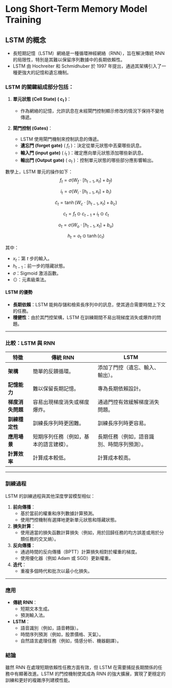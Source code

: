 # Long Short-Term Memory Model Training

## **LSTM 的概念**

- 長短期記憶（LSTM）網絡是一種循環神經網絡（RNN），旨在解決傳統 RNN 的局限性，特別是其難以保留序列數據中的長期依賴性。
- LSTM 由 Hochreiter 和 Schmidhuber 於 1997 年提出，通過其架構引入了一種更強大的記憶和遺忘機制。

### LSTM 的關鍵組成部分包括：

1. **單元狀態 (Cell State) ( $c_t$ )**：
   - 作為網絡的記憶，允許訊息在未經閘門控制顯示修改的情況下保持不變地傳遞。

2. **閘門控制 (Gates)**：
   - LSTM 使用閘門機制來控制訊息的傳遞。
   - **遺忘門 (forget gate)** ( $f_t$ )：決定從單元狀態中丟棄哪些訊息。
   - **輸入門 (input gate)** ( $i_t$ )：確定應向單元狀態添加哪些新訊息。
   - **輸出門 (Output gate)** ( $o_t$ )：控制單元狀態的哪些部分應影響輸出。

數學上，LSTM 單元的操作如下：
$$f_t = \sigma(W_f \cdot [h_{t-1}, x_t] + b_f)$$

$$i_t = \sigma(W_i \cdot [h_{t-1}, x_t] + b_i)$$

$$\tilde{c}_t = \tanh( W_c \cdot [h_{t-1}, x_t] + b_c)$$

$$c_t = f_t \odot c_{t-1} + i_t \odot \tilde{c}_t$$

$$o_t = \sigma(W_o \cdot [h_{t-1}, x_t] + b_o)$$

$$h_t = o_t \odot \tanh(c_t)$$

其中：
- $x_t$：第 $t$ 步的輸入。
- $h_{t-1}$：前一步的隱藏狀態。
- $\sigma$：Sigmoid 激活函數。
- $\odot$：元素級乘法。

#### **LSTM 的優勢**

- **長期依賴**：LSTM 能夠存儲和檢索長序列中的訊息，使其適合需要時間上下文的任務。
- **穩健性**：由於其門控架構，LSTM 在訓練期間不易出現梯度消失或爆炸的問題。

---

### 比較：LSTM 與 RNN

| 特徵                  | 傳統 RNN                           | LSTM                                    |
|-----------------------|-------------------------------------|------------------------------------------|
| **架構**             | 簡單的反饋循環。                   | 添加了門控（遺忘、輸入、輸出）。         |
| **記憶能力**         | 難以保留長期記憶。                 | 專為長期依賴設計。                      |
| **梯度消失問題**     | 容易出現梯度消失或梯度爆炸。       | 通過門控有效緩解梯度消失問題。          |
| **訓練穩定性**       | 訓練長序列時更困難。               | 訓練長序列時更容易。                    |
| **應用場景**         | 短期序列任務（例如，基本的語言建模）。 | 長期任務（例如，語音識別、時間序列預測）。 |
| **計算效率**         | 計算成本較低。                     | 計算成本較高。                          |

---

### 訓練過程
LSTM 的訓練過程與其他深度學習模型相似：
1. **前向傳播**：
   - 基於當前的權重和序列數據計算預測。
   - 使用門控機制有選擇地更新單元狀態和隱藏狀態。
2. **損失計算**：
   - 使用適當的損失函數計算損失（例如，用於回歸任務的均方誤差或用於分類任務的交叉熵）。
3. **反向傳播**：
   - 通過時間的反向傳播（BPTT）計算損失相對於權重的梯度。
   - 使用優化器（例如 Adam 或 SGD）更新權重。
4. **迭代**：
   - 重複多個時代和批次以最小化損失。

---

### 應用
- **傳統 RNN**：
  - 短期文本生成。
  - 預測輸入法。
- **LSTM**：
  - 語音識別（例如，語音轉錄）。
  - 時間序列預測（例如，股票價格、天氣）。
  - 自然語言處理任務（例如，情感分析、機器翻譯）。

### 結論
雖然 RNN 在處理短期依賴性任務方面有效，但 LSTM 在需要捕捉長期關係的任務中有顯著改進。LSTM 的門控機制使其成為 RNN 的強大擴展，實現了更穩定的訓練和更好的複雜序列建模性能。